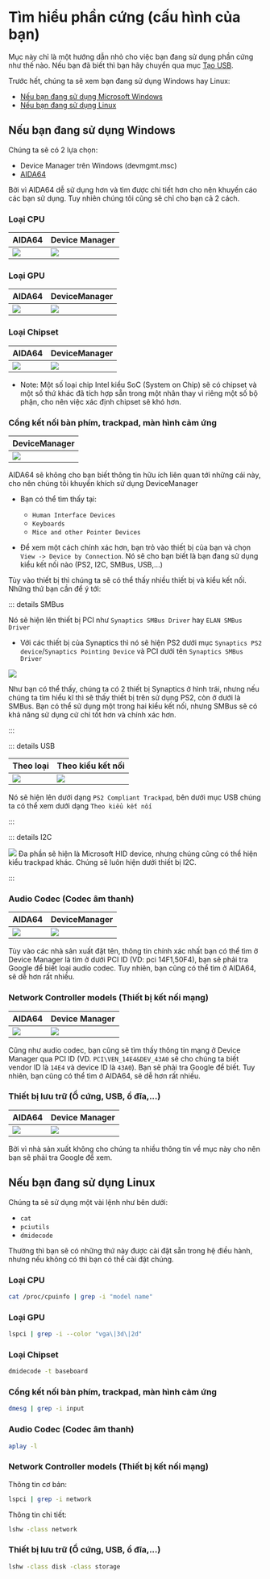 # Tìm hiểu phần cứng (cấu hình của bạn)

Mục này chỉ là một hướng dẫn nhỏ cho việc bạn đang sử dụng phần cứng như thế nào. Nếu bạn đã biết thì bạn hãy chuyển qua mục [Tạo USB](./installer-guide/).

Trước hết, chúng ta sẽ xem bạn đang sử dụng Windows hay Linux:
* [Nếu bạn đang sử dụng Microsoft Windows](#finding-hardware-using-windows)
* [Nếu bạn đang sử dụng Linux](#finding-hardware-using-linux)

## Nếu bạn đang sử dụng Windows

Chúng ta sẽ có 2 lựa chọn:

* Device Manager trên Windows (devmgmt.msc)
* [AIDA64](https://www.aida64.com/downloads)

Bởi vì AIDA64 dễ sử dụng hơn và tìm được chi tiết hơn cho nên khuyến cáo các bạn sử dụng. Tuy nhiên chúng tôi cũng sẽ chỉ cho bạn cả 2 cách.

### Loại CPU

| AIDA64 | Device Manager|
| :--- | :--- |
| ![](./images/finding-hardware-md/cpu-model-aida64.png) | ![](./images/finding-hardware-md/cpu-model-devicemanager.png) |

### Loại GPU

| AIDA64 | DeviceManager|
| :--- | :--- |
| ![](./images/finding-hardware-md/GPU-model-aida64.png) | ![](./images/finding-hardware-md/GPU-model-devicemanager.png) |

### Loại Chipset

| AIDA64 | DeviceManager|
| :--- | :--- |
| ![](./images/finding-hardware-md/chipset-model-aida64.png) | ![](./images/finding-hardware-md/chipset-model-devicemanager.png) |

* Note: Một số loại chip Intel kiểu SoC (System on Chip) sẽ có chipset và một số thứ khác đã tích hợp sẵn trong một nhân thay vì riêng một số bộ phận, cho nên việc xác định chipset sẽ khó hơn.

### Cổng kết nối bàn phím, trackpad, màn hình cảm ứng

| DeviceManager |
| :--- |
| ![](./images/finding-hardware-md/trackpad-model-devicemanager.png) |

AIDA64 sẽ không cho bạn biết thông tin hữu ích liên quan tới những cái này, cho nên chúng tôi khuyến khích sử dụng DeviceManager

* Bạn có thể tìm thấy tại:
  * `Human Interface Devices`
  * `Keyboards`
  * `Mice and other Pointer Devices`

* Để xem một cách chính xác hơn, bạn trỏ vào thiết bị của bạn và chọn `View -> Device by Connection`. Nó sẽ cho bạn biết là bạn đang sử dụng kiểu kết nối nào (PS2, I2C, SMBus, USB,...)

Tùy vào thiết bị thì chúng ta sẽ có thể thấy nhiều thiết bị và kiểu kết nối. Những thứ bạn cần để ý tới:
  
::: details SMBus
  
Nó sẽ hiện lên thiết bị PCI như `Synaptics SMBus Driver` hay `ELAN SMBus Driver`

* Với các thiết bị của Synaptics thì nó sẽ hiện PS2 dưới mục `Synaptics PS2 device`/`Synaptics Pointing Device` và PCI dưới tên `Synaptics SMBus Driver`

![](./images/finding-hardware-md/Windows-SMBus-Device.png)

Như bạn có thể thấy, chúng ta có 2 thiết bị Synaptics ở hình trái, nhưng nếu chúng ta tìm hiểu kĩ thì sẽ thấy thiết bị trên sử dụng PS2, còn ở dưới là SMBus. Bạn có thể sử dụng một trong hai kiểu kết nối, nhưng SMBus sẽ có khả năng sử dụng cử chỉ tốt hơn và chính xác hơn.

:::

::: details USB

| Theo loại | Theo kiểu kết nối |
| :--- | :--- |
| ![](./images/finding-hardware-md/USB-trackpad-normal.png) | ![](./images/finding-hardware-md/USB-trackpad-by-connection.png)

Nó sẽ hiện lên dưới dạng `PS2 Compliant Trackpad`, bên dưới mục USB chúng ta có thể xem dưới dạng `Theo kiểu kết nối`

:::

::: details I2C

![](./images/finding-hardware-md/i2c-trackpad.png)
Đa phần sẽ hiện là Microsoft HID device, nhưng chúng cũng có thể hiện kiểu trackpad khác. Chúng sẽ luôn hiện dưới thiết bị I2C.

:::
  
### Audio Codec (Codec âm thanh)

| AIDA64 | DeviceManager|
| :--- | :--- |
| ![](./images/finding-hardware-md/audio-controller-aida64.png) | ![](./images/finding-hardware-md/audio-controller-aida64.png.png) |

Tùy vào các nhà sản xuất đặt tên, thông tin chính xác nhất bạn có thể tìm ở Device Manager là tìm ở dưới PCI ID (VD: pci 14F1,50F4), bạn sẽ phải tra Google để biết loại audio codec. Tuy nhiên, bạn cũng có thể tìm ở AIDA64, sẽ dễ hơn rất nhiều.

### Network Controller models (Thiết bị kết nối mạng)

| AIDA64 | Device Manager|
| :--- | :--- |
| ![](./images/finding-hardware-md/nic-model-aida64.png) | ![](./images/finding-hardware-md/nic-model-devicemanager.png) |

Cũng như audio codec, bạn cũng sẽ tìm thấy thông tin mạng ở Device Manager qua PCI ID (VD. `PCI\VEN_14E4&DEV_43A0` sẽ cho chúng ta biết vendor ID là `14E4` và device ID là `43A0`). Bạn sẽ phải tra Google để biết. Tuy nhiên, bạn cũng có thể tìm ở AIDA64, sẽ dễ hơn rất nhiều.

### Thiết bị lưu trữ (Ổ cứng, USB, ổ đĩa,...)

| AIDA64 | Device Manager|
| :--- | :--- |
| ![](./images/finding-hardware-md/disk-model-aida64.png) | ![](./images/finding-hardware-md/disk-model-devicemanager.png) |

Bởi vì nhà sản xuất không cho chúng ta nhiều thông tin về mục này cho nên bạn sẽ phải tra Google để xem.

## Nếu bạn đang sử dụng Linux

Chúng ta sẽ sử dụng một vài lệnh như bên dưới:

* `cat`
* `pciutils`
* `dmidecode`

Thường thì bạn sẽ có những thứ này được cài đặt sẵn trong hệ điều hành, nhưng nếu không có thì bạn có thể cài đặt chúng.

### Loại CPU

```sh
cat /proc/cpuinfo | grep -i "model name"
```

### Loại GPU

```sh
lspci | grep -i --color "vga\|3d\|2d"
```

### Loại Chipset

```sh
dmidecode -t baseboard
```

### Cổng kết nối bàn phím, trackpad, màn hình cảm ứng

```sh
dmesg | grep -i input
```

### Audio Codec (Codec âm thanh)

```sh
aplay -l
```

### Network Controller models (Thiết bị kết nối mạng)

Thông tin cơ bản:

```sh
lspci | grep -i network
```

Thông tin chi tiết:

```sh
lshw -class network
```

### Thiết bị lưu trữ (Ổ cứng, USB, ổ đĩa,...)

```sh
lshw -class disk -class storage
```
